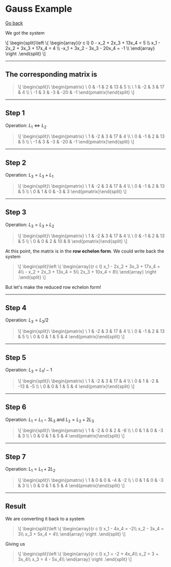 # Gauss Example

[Go back](../index.md#gaussian-elimination)

We got the system

<div class="overflow-auto">
\[
\begin{split}\left \{
\begin{array}{r c l}
0 - x_2 + 2x_3 + 13x_4 = 5 \\
x_1 - 2x_2 + 3x_3 + 17x_4 = 4 \\
-x_1 + 3x_2 - 3x_3 - 20x_4 = -1 \\
\end{array}
\right .\end{split}
\]
</div>

<hr class="sl">

## The corresponding matrix is

<blockquote class="overflow-auto spoiler">
\[
\begin{split}\ \begin{pmatrix}
\ 0 & -1 & 2 & 13 & 5 \\
\ 1 & -2 & 3 & 17 & 4 \\
\ -1 & 3 & -3 & -20 & -1
\end{pmatrix}\end{split}
\]
</blockquote>

<hr class="sr">

## Step 1

Operation: $L_1 \iff L_2$

<blockquote class="overflow-auto spoiler">
\[
\begin{split}\ \begin{pmatrix}
\ 1 & -2 & 3 & 17 & 4 \\
\ 0 & -1 & 2 & 13 & 5 \\
\ -1 & 3 & -3 & -20 & -1
\end{pmatrix}\end{split}
\]
</blockquote>

<hr class="sl">

## Step 2

Operation: $L_3 = L_3 + L_1$

<blockquote class="overflow-auto spoiler">
\[
\begin{split}\ \begin{pmatrix}
\ 1 & -2 & 3 & 17 & 4 \\
\ 0 & -1 & 2 & 13 & 5 \\
\ 0 & 1 & 0 & -3 & 3
\end{pmatrix}\end{split}
\]
</blockquote>

<hr class="sr">

## Step 3

Operation: $L_3 = L_3 + L_2$

<blockquote class="overflow-auto spoiler">
\[
\begin{split}\ \begin{pmatrix}
\ 1 & -2 & 3 & 17 & 4 \\
\ 0 & -1 & 2 & 13 & 5 \\
\ 0 & 0 & 2 & 10 & 8
\end{pmatrix}\end{split}
\]
</blockquote>

At this point, the matrix is in the **row echelon form**. We could write back the system

<blockquote class="overflow-auto spoiler">
\[
\begin{split}\left \{
\begin{array}{r c l}
x_1 - 2x_2 + 3x_3 + 17x_4 = 4\\
- x_2 + 2x_3 + 13x_4 = 5\\
2x_3 + 10x_4 = 8\\
\end{array}
\right .\end{split}
\]
</blockquote>

But let's make the reduced row echelon form!

<hr class="sl">

## Step 4

Operation: $L_3 = L_3/2$

<blockquote class="overflow-auto spoiler">
\[
\begin{split}\ \begin{pmatrix}
\ 1 & -2 & 3 & 17 & 4 \\
\ 0 & -1 & 2 & 13 & 5 \\
\ 0 & 0 & 1 & 5 & 4
\end{pmatrix}\end{split}
\]
</blockquote>

<hr class="sr">

## Step 5

Operation: $L_3 = L_1/-1$

<blockquote class="overflow-auto spoiler">
\[
\begin{split}\ \begin{pmatrix}
\ 1 & -2 & 3 & 17 & 4 \\
\ 0 & 1 & -2 & -13 & -5 \\
\ 0 & 0 & 1 & 5 & 4
\end{pmatrix}\end{split}
\]
</blockquote>

<hr class="sl">

## Step 6

Operation: $L_1 = L_1 - 3 L_3$ and $L_2 = L_2 + 2 L_3$

<blockquote class="overflow-auto spoiler">
\[
\begin{split}\ \begin{pmatrix}
\ 1 & -2 & 0 & 2 & -8 \\
\ 0 & 1 & 0 & -3 & 3 \\
\ 0 & 0 & 1 & 5 & 4
\end{pmatrix}\end{split}
\]
</blockquote>

<hr class="sr">

## Step 7

Operation: $L_1 = L_1 + 2 L_2$

<blockquote class="overflow-auto spoiler">
\[
\begin{split}\ \begin{pmatrix}
\ 1 & 0 & 0 & -4 & -2 \\
\ 0 & 1 & 0 & -3 & 3 \\
\ 0 & 0 & 1 & 5 & 4
\end{pmatrix}\end{split}
\]
</blockquote>

<hr class="sl">

## Result

We are converting it back to a system

<blockquote class="overflow-auto spoiler">
\[
\begin{split}\left \{
\begin{array}{r c l}
x_1 - 4x_4 = -2\\
x_2 - 3x_4 = 3\\
x_3 + 5x_4 = 4\\
\end{array}
\right .\end{split}
\]
</blockquote>

Giving us

<blockquote class="overflow-auto spoiler">
\[
\begin{split}\left \{
\begin{array}{r c l}
x_1 = -2 + 4x_4\\
x_2  = 3 + 3x_4\\
x_3 = 4 - 5x_4\\
\end{array}
\right .\end{split}
\]
</blockquote>